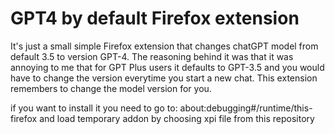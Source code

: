 # GPT4 by default Firefox extension

It's just a small simple Firefox extension that changes chatGPT model from default 3.5 to version GPT-4.
The reasoning behind it was that it was annoying to me that for GPT Plus users it defaults to GPT-3.5 and you would have to change the version everytime you start a new chat. This extension remembers to change the model version for you.


if  you want to install it you need to go to:
about:debugging#/runtime/this-firefox
and load temporary addon by choosing xpi file from this repository
